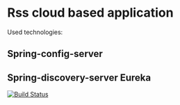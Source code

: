 # Rss cloud based application
  Used technologies:
  
## Spring-config-server
## Spring-discovery-server Eureka

[![Build Status](https://travis-ci.org/diniodinev/microservice-application.svg?branch=master)](https://travis-ci.org/diniodinev/microservice-application)
